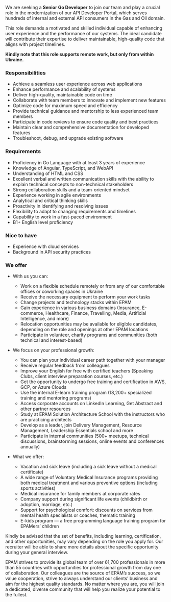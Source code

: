 We are seeking a **Senior Go Developer** to join our team and play a crucial
role in the modernization of our API Developer Portal, which serves hundreds
of internal and external API consumers in the Gas and Oil domain.

This role demands a motivated and skilled individual capable of enhancing user
experience and the performance of our systems. The ideal candidate will
contribute their expertise to deliver maintainable, high-quality code that
aligns with project timelines.

**Kindly note that this role supports remote work, but only from within
Ukraine.**

### Responsibilities

  * Achieve a seamless user experience across web applications
  * Enhance performance and scalability of systems
  * Deliver high-quality, maintainable code on time
  * Collaborate with team members to innovate and implement new features
  * Optimize code for maximum speed and efficiency
  * Provide technical guidance and mentorship to less experienced team members
  * Participate in code reviews to ensure code quality and best practices
  * Maintain clear and comprehensive documentation for developed features
  * Troubleshoot, debug, and upgrade existing software

### Requirements

  * Proficiency in Go Language with at least 3 years of experience
  * Knowledge of Angular, TypeScript, and WebAPI
  * Understanding of HTML and CSS
  * Excellent verbal and written communication skills with the ability to explain technical concepts to non-technical stakeholders
  * Strong collaboration skills and a team-oriented mindset
  * Experience working in agile environments
  * Analytical and critical thinking skills
  * Proactivity in identifying and resolving issues
  * Flexibility to adapt to changing requirements and timelines
  * Capability to work in a fast-paced environment
  * B1+ English level proficiency

### Nice to have

  * Experience with cloud services
  * Background in API security practices

### We offer

  * With us you can:  

    * Work on a flexible schedule remotely or from any of our comfortable offices or coworking spaces in Ukraine
    * Receive the necessary equipment to perform your work tasks
    * Change projects and technology stacks within EPAM
    * Gain experience in various business domains (Insurance, E-commerce, Healthcare, Finance, Travelling, Media, Artificial Intelligence, and more)
    * Relocation opportunities may be available for eligible candidates, depending on the role and openings at other EPAM locations
    * Participate in volunteer, charity programs and communities (both technical and interest-based)
  * We focus on your professional growth:  

    * You can plan your individual career path together with your manager
    * Receive regular feedback from colleagues
    * Improve your English for free with certified teachers (Speaking Clubs, client interview preparation courses, etc.)
    * Get the opportunity to undergo free training and certification in AWS, GCP, or Azure Clouds
    * Use the internal E-learn training program (18,200+ specialized training and mentoring programs)
    * Access corporate accounts on LinkedIn Learning, Get Abstract and other partner resources
    * Study at EPAM Solution Architecture School with the instructors who are practicing architects
    * Develop as a leader, join Delivery Management, Resource Management, Leadership Essentials school and more
    * Participate in internal communities (500+ meetups, technical discussions, brainstorming sessions, online events and conferences annually)
  * What we offer:  

    * Vacation and sick leave (including a sick leave without a medical certificate)
    * A wide range of Voluntary Medical Insurance programs providing both medical treatment and various preventive options (including sports activities)
    * Medical insurance for family members at corporate rates
    * Company support during significant life events (childbirth or adoption, marriage, etc.)
    * Support for psychological comfort: discounts on services from mental health specialists or coaches, thematic training
    * E-kids program — a free programming language training program for EPAMers’ children

Kindly be advised that the set of benefits, including learning, certification,
and other opportunities, may vary depending on the role you apply for. Our
recruiter will be able to share more details about the specific opportunity
during your general interview.

EPAM strives to provide its global team of over 61,700 professionals in more
than 55 countries with opportunities for professional growth from day one of
collaboration. Our colleagues are the source of EPAM’s success, so we value
cooperation, strive to always understand our clients’ business and aim for the
highest quality standards. No matter where you are, you will join a dedicated,
diverse community that will help you realize your potential to the fullest.